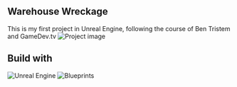 ## Warehouse Wreckage

This is my first project in Unreal Engine, following the course of Ben Tristem and GameDev.tv
![Project image](https://i.imgur.com/ea9Q0pO.png)

## Build with
![Unreal Engine](https://img.shields.io/badge/unrealengine-%23313131.svg?style=for-the-badge&logo=unrealengine&logoColor=white) ![Blueprints](https://img.shields.io/badge/Blueprints-blue?style=for-the-badge&logo=unrealengine&logoColor=white)
